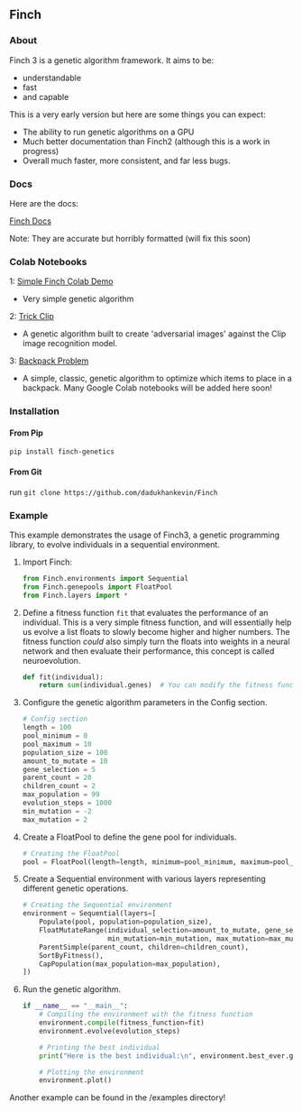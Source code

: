 ## Finch
### About
Finch 3 is a genetic algorithm framework. It aims to be:
- understandable
- fast
- and capable

This is a very early version but here are some things you can expect:
- The ability to run genetic algorithms on a GPU
- Much better documentation than Finch2 (although this is a work in progress)
- Overall much faster, more consistent, and far less bugs.
### Docs
Here are the docs:

[Finch Docs](https://finch-1.gitbook.io/finch3/)

Note: They are accurate but horribly formatted (will fix this soon)
### Colab Notebooks
1: [Simple Finch  Colab Demo](https://colab.research.google.com/drive/1QK7zYTBSkud4V6QQQRCi0ofkJ9bFp9B9?usp=sharing)
- Very simple genetic algorithm

2: [Trick Clip](https://colab.research.google.com/drive/1q_MDZAqofAbj-wkZHoWoWSP_6osymLGK?usp=sharing)
- A genetic algorithm built to create 'adversarial images' against the Clip image recognition model.

3: [Backpack Problem](https://colab.research.google.com/drive/1lpza6SUWlYcIocqFZ4UCfDLuxxpdndIq?usp=sharing)
- A simple, classic, genetic algorithm to optimize which items to place in a backpack.
Many Google Colab notebooks will be added here soon!
### Installation 
#### From Pip
`pip install finch-genetics`
#### From Git
run `git clone https://github.com/dadukhankevin/Finch`

### Example
This example demonstrates the usage of Finch3, a genetic programming library, to evolve individuals in a sequential environment.

1. Import Finch:
    ```python
    from Finch.environments import Sequential
    from Finch.genepools import FloatPool
    from Finch.layers import *
    ```

2. Define a fitness function `fit` that evaluates the performance of an individual. This is a very simple fitness function, and will essentially help us evolve a list floats to slowly become higher and higher numbers. The fitness function *could* also simply turn the floats into weights in a neural network and then evaluate their performance, this concept is called neuroevolution.
   ```python
   def fit(individual):
       return sum(individual.genes)  # You can modify the fitness function to make it interesting
   ```

3. Configure the genetic algorithm parameters in the Config section.
   ```python
   # Config section
   length = 100
   pool_minimum = 0
   pool_maximum = 10
   population_size = 100
   amount_to_mutate = 10
   gene_selection = 5
   parent_count = 20
   children_count = 2
   max_population = 99
   evolution_steps = 1000
   min_mutation = -2
   max_mutation = 2
   ```

4. Create a FloatPool to define the gene pool for individuals.
   ```python
   # Creating the FloatPool
   pool = FloatPool(length=length, minimum=pool_minimum, maximum=pool_maximum)
   ```

5. Create a Sequential environment with various layers representing different genetic operations.
   ```python
   # Creating the Sequential environment
   environment = Sequential(layers=[
       Populate(pool, population=population_size),
       FloatMutateRange(individual_selection=amount_to_mutate, gene_selection=gene_selection,
                        min_mutation=min_mutation, max_mutation=max_mutation, keep_within_genepool_bounds=True),
       ParentSimple(parent_count, children=children_count),
       SortByFitness(),
       CapPopulation(max_population=max_population),
   ])
   ```

6. Run the genetic algorithm.
   ```python
   if __name__ == "__main__":
       # Compiling the environment with the fitness function
       environment.compile(fitness_function=fit)
       environment.evolve(evolution_steps)

       # Printing the best individual
       print("Here is the best individual:\n", environment.best_ever.genes)

       # Plotting the environment
       environment.plot()
   ```
Another example can be found in the /examples directory!
